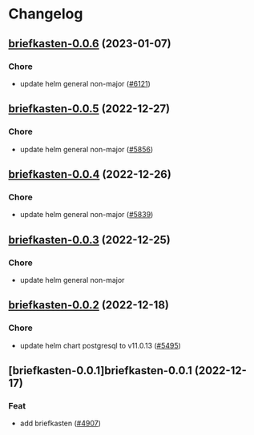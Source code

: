 # Changelog



## [briefkasten-0.0.6](https://github.com/truecharts/charts/compare/briefkasten-0.0.5...briefkasten-0.0.6) (2023-01-07)

### Chore

- update helm general non-major ([#6121](https://github.com/truecharts/charts/issues/6121))
  
  


## [briefkasten-0.0.5](https://github.com/truecharts/charts/compare/briefkasten-0.0.4...briefkasten-0.0.5) (2022-12-27)

### Chore

- update helm general non-major ([#5856](https://github.com/truecharts/charts/issues/5856))
  
  


## [briefkasten-0.0.4](https://github.com/truecharts/charts/compare/briefkasten-0.0.3...briefkasten-0.0.4) (2022-12-26)

### Chore

- update helm general non-major ([#5839](https://github.com/truecharts/charts/issues/5839))
  
  


## [briefkasten-0.0.3](https://github.com/truecharts/charts/compare/briefkasten-0.0.2...briefkasten-0.0.3) (2022-12-25)

### Chore

- update helm general non-major
  
  


## [briefkasten-0.0.2](https://github.com/truecharts/charts/compare/briefkasten-0.0.1...briefkasten-0.0.2) (2022-12-18)

### Chore

- update helm chart postgresql to v11.0.13 ([#5495](https://github.com/truecharts/charts/issues/5495))
  
  


## [briefkasten-0.0.1]briefkasten-0.0.1 (2022-12-17)

### Feat

- add briefkasten ([#4907](https://github.com/truecharts/charts/issues/4907))
  
  